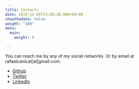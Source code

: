 ```yaml
---
title: Contacts
date: 2019-12-05T13:48:30.000+00:00
showthedate: false
weight: "100"
menu:
  main:
    weight: 6

---
```

You can reach me by any of my social networks. 
Or by email at rafaelcanical[at]gmail.com.

* [Github](https://github.com/rafamrs)
* [Twitter](https://twitter.com/rafmrs_)
* [LinkedIn](https://www.linkedin.com/in/rafmrs)